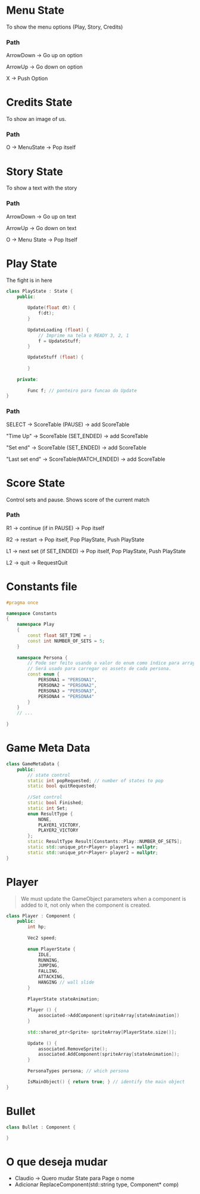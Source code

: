 # Menu State

To show the menu options (Play, Story, Credits)

### Path

ArrowDown → Go up on option

ArrowUp → Go down on option

X → Push Option

# Credits State

To show an image of us.

### Path

O → MenuState → Pop itself

# Story State

To show a text with the story

### Path

ArrowDown → Go up on text

ArrowUp → Go down on text

O → Menu State → Pop Itself

# Play State

The fight is in here

```c++
class PlayState : State {
    public:
    
    	Update(float dt) {
            f(dt);
        }
    
    	UpdateLoading (float) {
            // Imprime na tela o READY 3, 2, 1
            f = UpdateStuff;
        }

    	UpdateStuff (float) {
            
        }
    	
    private:
    
    	Func f; // ponteiro para funcao do Update
}
```



### Path

SELECT → ScoreTable (PAUSE) → add ScoreTable

"Time Up" → ScoreTable (SET_ENDED) → add ScoreTable

"Set end" → ScoreTable (SET_ENDED) → add ScoreTable

"Last set end" → ScoreTable(MATCH_ENDED) → add ScoreTable

# Score State

Control sets and pause. Shows score of the current match

### Path

R1 → continue (if in PAUSE) → Pop itself

R2 → restart → Pop itself, Pop PlayState, Push PlayState

L1 → next set (if SET_ENDED) → Pop itself, Pop PlayState, Push PlayState

L2 → quit → RequestQuit

# Constants file
```c++
#pragma once

namespace Constants
{
    namespace Play
    {
        const float SET_TIME = ;
        const int NUMBER_OF_SETS = 5;
    }
    
    namespace Persona {
        // Pode ser feito usando o valor do enum como índice para array.
        // Será usado para carregar os assets de cada persona.
        const enum {
            PERSONA1 = "PERSONA1",
            PERSONA2 = "PERSONA2",
            PERSONA3 = "PERSONA3",
            PERSONA4 = "PERSONA4"
        }
    }
    // ...
    
}
```

# Game Meta Data
```c++
class GameMetaData {
    public:
    	// state control
    	static int popRequested; // number of states to pop
    	static bool quitRequested;
    
		//Set control
        static bool Finished;
        static int Set;
        enum ResultType {
            NONE,
            PLAYER1_VICTORY,
            PLAYER2_VICTORY
        };
        static ResultType Result[Constants::Play::NUMBER_OF_SETS];
    	static std::unique_ptr<Player> player1 = nullptr;
    	static std::unique_ptr<Player> player2 = nullptr;
}
```
# Player

> We must update the GameObject parameters when a component is added to it, not only when the component is created.

```c++
class Player : Component {
    public:
        int hp;
    	
    	Vec2 speed;
    	
    	enum PlayerState {
            IDLE,
            RUNNING,
            JUMPING,
            FALLING,
            ATTACKING,
            HANGING // wall slide
        }
    
    	PlayerState stateAnimation;
    
    	Player () {
            associated->AddComponent(spriteArray[stateAnimation])
        }
    
    	std::shared_ptr<Sprite> spriteArray[PlayerState.size()];
    
    	Update () {
            associated.RemoveSprite();
            associated.AddComponent(spriteArray[stateAnimation]);
        }
    
        PersonaTypes persona; // which persona

        IsMainObject() { return true; } // identify the main object
}
```


# Bullet

```c++
class Bullet : Component {

}
```





# O que deseja mudar

+ Claudio -> Quero mudar State para Page o nome
+ Adicionar ReplaceComponent(std::string type, Component* comp)